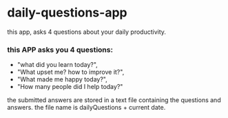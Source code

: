 # daily-questions-app
this app, asks 4 questions about your daily productivity.
### this APP asks you 4 questions:
 - "what did you learn today?",
 - "What upset me? how to improve it?",
 - "What made me happy today?",
 - "How many people did I help today?"

the submitted answers are stored in a text file containing the questions and answers.
the file name is dailyQuestions + current date.
